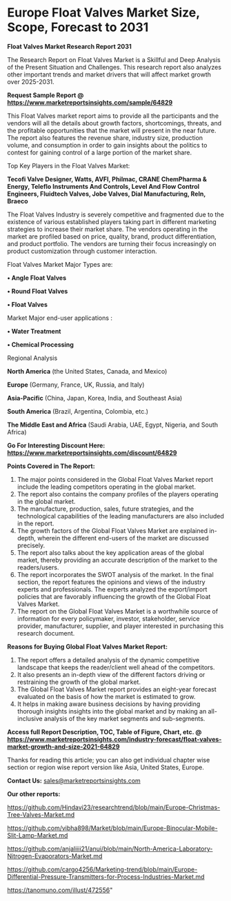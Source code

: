 # Europe Float Valves Market Size, Scope, Forecast to 2031

<strong>Float Valves Market Research Report 2031</strong>

The Research Report on Float Valves Market is a Skillful and Deep Analysis of the Present Situation and Challenges. This research report also analyzes other important trends and market drivers that will affect market growth over 2025-2031.

<strong>Request Sample Report @ <a href=https://www.marketreportsinsights.com/sample/64829>https://www.marketreportsinsights.com/sample/64829</a></strong>

This Float Valves market report aims to provide all the participants and the vendors will all the details about growth factors, shortcomings, threats, and the profitable opportunities that the market will present in the near future. The report also features the revenue share, industry size, production volume, and consumption in order to gain insights about the politics to contest for gaining control of a large portion of the market share.

Top Key Players in the Float Valves Market:

<strong>Tecofi Valve Designer, Watts, AVFI, Philmac, CRANE ChemPharma & Energy, Teleflo Instruments And Controls, Level And Flow Control Engineers, Fluidtech Valves, Jobe Valves, Dial Manufacturing, Reln, Braeco</strong>

The Float Valves Industry is severely competitive and fragmented due to the existence of various established players taking part in different marketing strategies to increase their market share. The vendors operating in the market are profiled based on price, quality, brand, product differentiation, and product portfolio. The vendors are turning their focus increasingly on product customization through customer interaction.

Float Valves Market Major Types are:

<strong>• Angle Float Valves

• Round Float Valves

• Float Valves</strong>

Market Major end-user applications :

<strong>• Water Treatment

• Chemical Processing</strong>

Regional Analysis

</u><strong><b>North America</b></strong> (the United States, Canada, and Mexico)

<strong><b>Europe </b></strong>(Germany, France, UK, Russia, and Italy)

<strong><b>Asia-Pacific</b></strong> (China, Japan, Korea, India, and Southeast Asia)

<strong><b>South America</b></strong> (Brazil, Argentina, Colombia, etc.)

<strong><b>The Middle East and Africa</b></strong> (Saudi Arabia, UAE, Egypt, Nigeria, and South Africa)

<strong>Go For Interesting Discount Here: <a href=https://www.marketreportsinsights.com/discount/64829>https://www.marketreportsinsights.com/discount/64829</a></strong>

<strong>Points Covered in The Report:</strong>
<ol>
  <li>The major points considered in the Global Float Valves Market report include the leading competitors operating in the global market.</li>
  <li>The report also contains the company profiles of the players operating in the global market.</li>
  <li>The manufacture, production, sales, future strategies, and the technological capabilities of the leading manufacturers are also included in the report.</li>
  <li>The growth factors of the Global Float Valves Market are explained in-depth, wherein the different end-users of the market are discussed precisely.</li>
  <li>The report also talks about the key application areas of the global market, thereby providing an accurate description of the market to the readers/users.</li>
  <li>The report incorporates the SWOT analysis of the market. In the final section, the report features the opinions and views of the industry experts and professionals. The experts analyzed the export/import policies that are favorably influencing the growth of the Global Float Valves Market.</li>
  <li>The report on the Global Float Valves Market is a worthwhile source of information for every policymaker, investor, stakeholder, service provider, manufacturer, supplier, and player interested in purchasing this research document.</li>
</ol>
<strong>Reasons for Buying Global Float Valves Market Report:</strong>

<ol>
  <li>The report offers a detailed analysis of the dynamic competitive landscape that keeps the reader/client well ahead of the competitors.</li>
  <li>It also presents an in-depth view of the different factors driving or restraining the growth of the global market.</li>
  <li>The Global Float Valves Market report provides an eight-year forecast evaluated on the basis of how the market is estimated to grow.</li>
  <li>It helps in making aware business decisions by having providing thorough insights insights into the global market and by making an all-inclusive analysis of the key market segments and sub-segments.</li>
</ol>
<strong>Access full Report Description, TOC, Table of Figure, Chart, etc. @ <a href=https://www.marketreportsinsights.com/industry-forecast/float-valves-market-growth-and-size-2021-64829>https://www.marketreportsinsights.com/industry-forecast/float-valves-market-growth-and-size-2021-64829</a></strong>


Thanks for reading this article; you can also get individual chapter wise section or region wise report version like Asia, United States, Europe.

<strong>Contact Us:</strong>
sales@marketreportsinsights.com

<strong>Our other reports:</strong>

<a href=https://github.com/Hindavi23/researchtrend/blob/main/Europe-Christmas-Tree-Valves-Market.md>https://github.com/Hindavi23/researchtrend/blob/main/Europe-Christmas-Tree-Valves-Market.md</a>

<a href=https://github.com/vibha898/Market/blob/main/Europe-Binocular-Mobile-Slit-Lamp-Market.md>https://github.com/vibha898/Market/blob/main/Europe-Binocular-Mobile-Slit-Lamp-Market.md</a>

<a href=https://github.com/anjaliiii21/anui/blob/main/North-America-Laboratory-Nitrogen-Evaporators-Market.md>https://github.com/anjaliiii21/anui/blob/main/North-America-Laboratory-Nitrogen-Evaporators-Market.md</a>

<a href=https://github.com/cargo4256/Marketing-trend/blob/main/Europe-Differential-Pressure-Transmitters-for-Process-Industries-Market.md>https://github.com/cargo4256/Marketing-trend/blob/main/Europe-Differential-Pressure-Transmitters-for-Process-Industries-Market.md</a>

<a href=https://tanomuno.com/illust/472556>https://tanomuno.com/illust/472556</a>"

